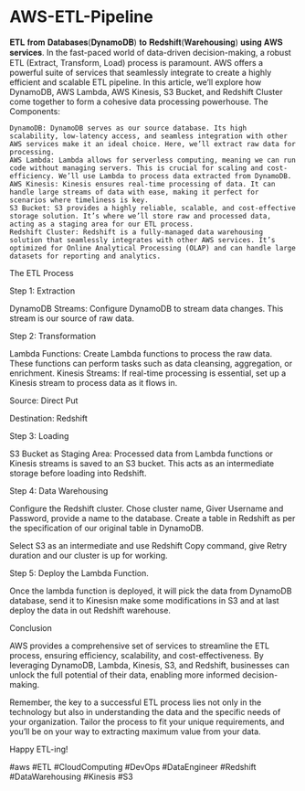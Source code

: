 # AWS-ETL-Pipeline
𝐄𝐓𝐋 𝐟𝐫𝐨𝐦 𝐃𝐚𝐭𝐚𝐛𝐚𝐬𝐞𝐬(𝐃𝐲𝐧𝐚𝐦𝐨𝐃𝐁) 𝐭𝐨 𝐑𝐞𝐝𝐬𝐡𝐢𝐟𝐭(𝐖𝐚𝐫𝐞𝐡𝐨𝐮𝐬𝐢𝐧𝐠) 𝐮𝐬𝐢𝐧𝐠 𝐀𝐖𝐒 𝐬𝐞𝐫𝐯𝐢𝐜𝐞𝐬.
 In the fast-paced world of data-driven decision-making, a robust ETL (Extract, Transform, Load) process is paramount. AWS offers a powerful suite of services that seamlessly integrate to create a highly efficient and scalable ETL pipeline. In this article, we’ll explore how DynamoDB, AWS Lambda, AWS Kinesis, S3 Bucket, and Redshift Cluster come together to form a cohesive data processing powerhouse.
The Components:

    DynamoDB: DynamoDB serves as our source database. Its high scalability, low-latency access, and seamless integration with other AWS services make it an ideal choice. Here, we’ll extract raw data for processing.
    AWS Lambda: Lambda allows for serverless computing, meaning we can run code without managing servers. This is crucial for scaling and cost-efficiency. We’ll use Lambda to process data extracted from DynamoDB.
    AWS Kinesis: Kinesis ensures real-time processing of data. It can handle large streams of data with ease, making it perfect for scenarios where timeliness is key.
    S3 Bucket: S3 provides a highly reliable, scalable, and cost-effective storage solution. It’s where we’ll store raw and processed data, acting as a staging area for our ETL process.
    Redshift Cluster: Redshift is a fully-managed data warehousing solution that seamlessly integrates with other AWS services. It’s optimized for Online Analytical Processing (OLAP) and can handle large datasets for reporting and analytics.

The ETL Process

Step 1: Extraction

DynamoDB Streams: Configure DynamoDB to stream data changes. This stream is our source of raw data.

Step 2: Transformation

Lambda Functions: Create Lambda functions to process the raw data. These functions can perform tasks such as data cleansing, aggregation, or enrichment. 
 Kinesis Streams: If real-time processing is essential, set up a Kinesis stream to process data as it flows in.

Source: Direct Put

Destination: Redshift

Step 3: Loading

S3 Bucket as Staging Area: Processed data from Lambda functions or Kinesis streams is saved to an S3 bucket. This acts as an intermediate storage before loading into Redshift.

Step 4: Data Warehousing

Configure the Redshift cluster. Chose cluster name, Giver Username and Password, provide a name to the database. Create a table in Redshift as per the specification of our original table in DynamoDB.

Select S3 as an intermediate and use Redshift Copy command, give Retry duration and our cluster is up for working.

Step 5: Deploy the Lambda Function.

Once the lambda function is deployed, it will pick the data from DynamoDB database, send it to Kinesisn make some modifications in S3 and at last deploy the data in out Redshift warehouse.

Conclusion

AWS provides a comprehensive set of services to streamline the ETL process, ensuring efficiency, scalability, and cost-effectiveness. By leveraging DynamoDB, Lambda, Kinesis, S3, and Redshift, businesses can unlock the full potential of their data, enabling more informed decision-making.

Remember, the key to a successful ETL process lies not only in the technology but also in understanding the data and the specific needs of your organization. Tailor the process to fit your unique requirements, and you’ll be on your way to extracting maximum value from your data.

Happy ETL-ing!

#aws #ETL #CloudComputing #DevOps #DataEngineer #Redshift #DataWarehousing #Kinesis #S3 
